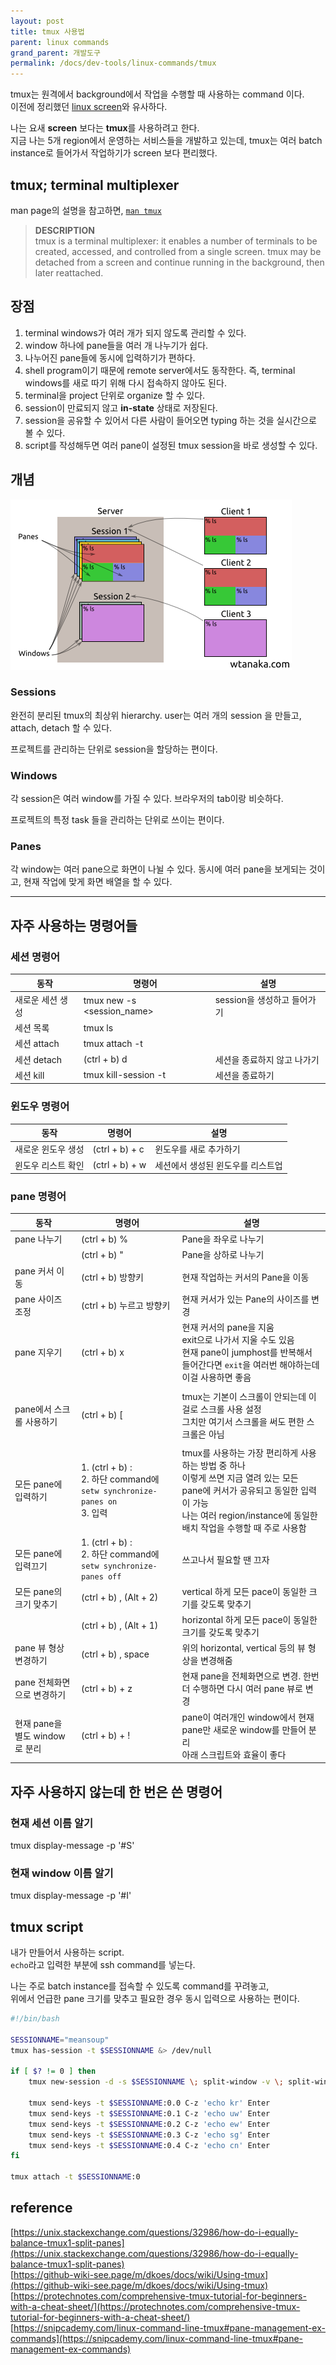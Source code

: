 ```yaml
---
layout: post
title: tmux 사용법
parent: linux commands
grand_parent: 개발도구
permalink: /docs/dev-tools/linux-commands/tmux
---
```


tmux는 원격에서 background에서 작업을 수행할 때 사용하는 command 이다.    
이전에 정리했던 [linux screen](/docs/91.dev-tools/linux-commands/screen)와 유사하다.

나는 요새 **screen** 보다는 **tmux**를 사용하려고 한다.  
지금 나는 5개 region에서 운영하는 서비스들을 개발하고 있는데, tmux는 여러 batch instance로 들어가서 작업하기가 screen 보다 편리했다.

## tmux; terminal multiplexer

man page의 설명을 참고하면, [`man tmux`](http://man.openbsd.org/OpenBSD-current/man1/tmux.1)
> **DESCRIPTION**  
>      tmux is a terminal multiplexer: it enables a number of terminals to be created, accessed, and controlled from a single screen.  tmux may be detached from a screen and continue running in the background, then later reattached.

## 장점

1. terminal windows가 여러 개가 되지 않도록 관리할 수 있다.
2. window 하나에 pane들을 여러 개 나누기가 쉽다.
3. 나누어진 pane들에 동시에 입력하기가 편하다.
4. shell program이기 때문에 remote server에서도 동작한다. 즉, terminal windows를 새로 따기 위해 다시 접속하지 않아도 된다.
5. terminal을 project 단위로 organize 할 수 있다.
6. session이 만료되지 않고 **in-state** 상태로 저장된다.
7. session을 공유할 수 있어서 다른 사람이 들어오면 typing 하는 것을 실시간으로 볼 수 있다.
8. script를 작성해두면 여러 pane이 설정된 tmux session을 바로 생성할 수 있다.

## 개념

![tmux hierarchy](/images/post/dev-tools/terminal-commands/tmux.png)

### Sessions

완전히 분리된 tmux의 최상위 hierarchy.
user는 여러 개의 session 을 만들고, attach, detach 할 수 있다.

프로젝트를 관리하는 단위로 session을 할당하는 편이다.

### Windows

각 session은 여러 window를 가질 수 있다.
브라우저의 tab이랑 비슷하다.

프로젝트의 특정 task 들을 관리하는 단위로 쓰이는 편이다.

### Panes

각 window는 여러 pane으로 화면이 나뉠 수 있다.
동시에 여러 pane을 보게되는 것이고, 현재 작업에 맞게 화면 배열을 할 수 있다.

---

## 자주 사용하는 명령어들

### 세션 명령어

| 동작 | 명령어 | 설명 |
| ---- | ------ | ---- |
| 새로운 세션 생성     | tmux new -s <session_name>       | session을 생성하고 들어가기     |
| 세션 목록     |  tmux ls      |      |
| 세션 attach     |  tmux attach -t <session-name>      |      |
| 세션 detach     | (ctrl + b) d      |  세션을 종료하지 않고 나가기   |
| 세션 kill     | tmux kill-session -t <session-name>       | 세션을 종료하기     |

### 윈도우 명령어

| 동작         | 명령어            | 설명                 |
|------------|----------------|--------------------|
| 새로운 윈도우 생성 | (ctrl + b) + c | 윈도우를 새로 추가하기       |
| 윈도우 리스트 확인 | (ctrl + b) + w | 세션에서 생성된 윈도우를 리스트업 |

### pane 명령어

| 동작                     | 명령어                                                                             | 설명                                                                                                                                    |
|------------------------|---------------------------------------------------------------------------------|---------------------------------------------------------------------------------------------------------------------------------------|
| pane 나누기                  | (ctrl + b) %                                                                    | Pane을 좌우로 나누기                                                                                                                         |
|                        | (ctrl + b) "                                                                    | Pane을 상하로 나누기                                                                                                                         |
| pane 커서 이동                | (ctrl + b) 방향키                                                                  | 현재 작업하는 커서의 Pane을 이동                                                                                                                  |
| pane 사이즈 조정               | (ctrl + b) 누르고 방향키                                                              | 현재 커서가 있는 Pane의 사이즈를 변경                                                                                                               |
| pane 지우기                  | (ctrl + b) x                                                                    | 현재 커서의 pane을 지움 <br> exit으로 나가서 지울 수도 있음 <br> 현재 pane이 jumphost를 반복해서 들어간다면 `exit`을 여러번 해야하는데 이걸 사용하면 좋음                              |
|                        |                                                                                 |                                                                                                                                       |
| pane에서 스크롤 사용하기           | (ctrl + b) [                                                                    | tmux는 기본이 스크롤이 안되는데 이걸로 스크롤 사용 설정 <br> 그치만 여기서 스크롤을 써도 편한 스크롤은 아님                                                                     |
|                        |                                                                                 |                                                                                                                                       |
| 모든 pane에 입력하기             | 1. (ctrl + b) : <br> 2. 하단 command에 `setw synchronize-panes on` <br> 3. 입력 <br> | tmux를 사용하는 가장 편리하게 사용하는 방법 중 하나 <br> 이렇게 쓰면 지금 열려 있는 모든 pane에 커서가 공유되고 동일한 입력이 가능 <br> 나는 여러 region/instance에 동일한 배치 작업을 수행할 때 주로 사용함 |
| 모든 pane에 입력끄기             | 1. (ctrl + b) : <br> 2. 하단 command에 `setw synchronize-panes off`                | 쓰고나서 필요할 땐 끄자                                                                                                                         |
| 모든 pane의 크기 맞추기           | (ctrl + b) , (Alt + 2)                                                          | vertical 하게 모든 pace이 동일한 크기를 갖도록 맞추기                                                                                                  |
|                        | (ctrl + b) , (Alt + 1)                                                          | horizontal 하게 모든 pace이 동일한 크기를 갖도록 맞추기                                                                                                |
| pane 뷰 형상 변경하기            | (ctrl + b) , space                                                              | 위의 horizontal, vertical 등의 뷰 형상을 변경해줌                                                                                                 |
| pane 전체화면으로 변경하기          | (ctrl + b) + z                                                                  | 현재 pane을 전체화면으로 변경. 한번 더 수행하면 다시 여러 pane 뷰로 변경                                                                                        |
| 현재 pane을 별도 window로 분리 | (ctrl + b) + !                                                                  | pane이 여러개인 window에서 현재 pane만 새로운 window를 만들어 분리<br>아래 스크립트와 효율이 좋다                                                                    |


## 자주 사용하지 않는데 한 번은 쓴 명령어

### 현재 세션 이름 알기
tmux display-message -p '#S'

### 현재 window 이름 알기
tmux display-message -p '#I'

## tmux script

내가 만들어서 사용하는 script.  
`echo`라고 입력한 부분에 ssh command를 넣는다.  

나는 주로 batch instance를 접속할 수 있도록 command를 꾸려놓고,  
위에서 언급한 pane 크기를 맞추고 필요한 경우 동시 입력으로 사용하는 편이다.

```sh
#!/bin/bash

SESSIONNAME="meansoup"
tmux has-session -t $SESSIONNAME &> /dev/null

if [ $? != 0 ] then
    tmux new-session -d -s $SESSIONNAME \; split-window -v \; split-window -v \; select-pane -t 0 \; split-window -v\; split-window -v \;

    tmux send-keys -t $SESSIONNAME:0.0 C-z 'echo kr' Enter
    tmux send-keys -t $SESSIONNAME:0.1 C-z 'echo uw' Enter
    tmux send-keys -t $SESSIONNAME:0.2 C-z 'echo ew' Enter
    tmux send-keys -t $SESSIONNAME:0.3 C-z 'echo sg' Enter
    tmux send-keys -t $SESSIONNAME:0.4 C-z 'echo cn' Enter
fi

tmux attach -t $SESSIONNAME:0
```

## reference

[https://unix.stackexchange.com/questions/32986/how-do-i-equally-balance-tmux1-split-panes](https://unix.stackexchange.com/questions/32986/how-do-i-equally-balance-tmux1-split-panes)  
[https://github-wiki-see.page/m/dkoes/docs/wiki/Using-tmux](https://github-wiki-see.page/m/dkoes/docs/wiki/Using-tmux)  
[https://protechnotes.com/comprehensive-tmux-tutorial-for-beginners-with-a-cheat-sheet/](https://protechnotes.com/comprehensive-tmux-tutorial-for-beginners-with-a-cheat-sheet/)  
[https://snipcademy.com/linux-command-line-tmux#pane-management-ex-commands](https://snipcademy.com/linux-command-line-tmux#pane-management-ex-commands)  